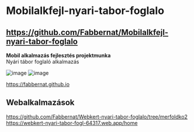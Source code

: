 # Mobilalkfejl-nyari-tabor-foglalo
## https://github.com/Fabbernat/Mobilalkfejl-nyari-tabor-foglalo
**Mobil alkalmazás fejlesztés projektmunka**  
Nyári tábor foglaló alkalmazás  

![image](https://github.com/user-attachments/assets/2c0b6c2e-745d-4e79-a3f6-00a7f8357f8b)
![image](https://github.com/user-attachments/assets/7dcb4c93-b75a-4cf4-b08b-70cea53d9d13)

https://fabbernat.github.io

## Webalkalmazások
https://github.com/Fabbernat/Webkert-nyari-tabor-foglalo/tree/merfoldko2
https://webkert-nyari-tabor-fogl-64317.web.app/home
